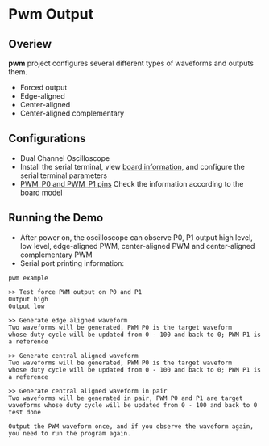 # Pwm Output

## Overiew


**pwm** project configures several different types of waveforms and outputs them.

- Forced output
- Edge-aligned
- Center-aligned
- Center-aligned complementary

## Configurations


- Dual Channel Oscilloscope
- Install the serial terminal, view [board information](lab_board_overiew), and configure the serial terminal parameters
- [PWM_P0 and PWM_P1 pins](lab_board_drv_pwm_pin) Check the information according to the board model


## Running the Demo

- After power on, the oscilloscope can observe P0, P1 output high level, low level, edge-aligned PWM, center-aligned PWM and center-aligned complementary PWM
- Serial port printing information:

```console
pwm example

>> Test force PWM output on P0 and P1
Output high
Output low

>> Generate edge aligned waveform
Two waveforms will be generated, PWM P0 is the target waveform
whose duty cycle will be updated from 0 - 100 and back to 0; PWM P1 is a reference

>> Generate central aligned waveform
Two waveforms will be generated, PWM P0 is the target waveform
whose duty cycle will be updated from 0 - 100 and back to 0; PWM P1 is a reference

>> Generate central aligned waveform in pair
Two waveforms will be generated in pair, PWM P0 and P1 are target
waveforms whose duty cycle will be updated from 0 - 100 and back to 0
test done

```
```{note}
Output the PWM waveform once, and if you observe the waveform again, you need to run the program again.
```
